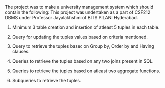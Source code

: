 The project was to make a university management system which should contain the following:
This project was undertaken as a part of CSF212 DBMS under Professor Jayalakhshmi of BITS PILANI Hyderabad.

1. Minimum 3 table creation and insertion of atleast 5 tuples in each table.

2. Query for updating the tuples values based on criteria mentioned.
   
3. Query to retrieve the tuples based on Group by, Order by and Having clauses.
   
4. Queries to retrieve the tuples based on any two joins present in SQL.
   
5. Queries to retrieve the tuples based on atleast two aggregate functions.
    
6. Subqueries to retrieve the tuples.
